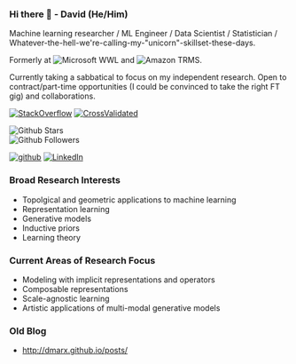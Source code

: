 ### Hi there 👋 - David (He/Him)

Machine learning researcher / ML Engineer / Data Scientist / Statistician / Whatever-the-hell-we're-calling-my-"unicorn"-skillset-these-days.

Formerly at ![Microsoft WWL](https://img.shields.io/badge/Microsoft_WWL-258ffa?style=flat-square&logo=microsoft) and ![Amazon TRMS](https://img.shields.io/static/v1?style=flat-square&message=Amazon+TRMS&color=222222&logo=Amazon&logoColor=FF9900&label=). 

Currently taking a sabbatical to focus on my independent research. Open to contract/part-time opportunities (I could be convinced to take the right FT gig) and collaborations.


[![StackOverflow](https://img.shields.io/stackexchange/StackOverflow/r/819544?color=brightgreen&style=plastic)](https://stackoverflow.com/users/819544/david-marx)
[![CrossValidated](https://img.shields.io/stackexchange/CrossValidated/r/8451?color=green&style=plastic)](https://stats.stackexchange.com/users/8451/david-marx)

![Github Stars](https://img.shields.io/github/stars/dmarx?affiliations=OWNER%2CCOLLABORATOR%2CORGANIZATION_MEMBER&style=social)  
![Github Followers](https://img.shields.io/github/followers/dmarx?style=social)

[![github](https://img.shields.io/badge/github-%23121011.svg?style=for-the-badge&logo=github&logoColor=white)](https://github.com/dmarx)
[![LinkedIn](https://img.shields.io/badge/linkedin-%230077B5.svg?style=for-the-badge&logo=linkedin&logoColor=white)](https://www.linkedin.com/in/david-marx-b0a5bb14/)



### Broad Research Interests

* Topolgical and geometric applications to machine learning
* Representation learning
* Generative models
* Inductive priors
* Learning theory

### Current Areas of Research Focus

* Modeling with implicit representations and operators
* Composable representations
* Scale-agnostic learning
* Artistic applications of multi-modal generative models

### Old Blog

* http://dmarx.github.io/posts/




<!--
**dmarx/dmarx** is a ✨ _special_ ✨ repository because its `README.md` (this file) appears on your GitHub profile.

Here are some ideas to get you started:

- 🔭 I’m currently working on ...
- 🌱 I’m currently learning ...
- 👯 I’m looking to collaborate on ...
- 🤔 I’m looking for help with ...
- 💬 Ask me about ...
- 📫 How to reach me: ...
- 😄 Pronouns: ...
- ⚡ Fun fact: ...
-->
